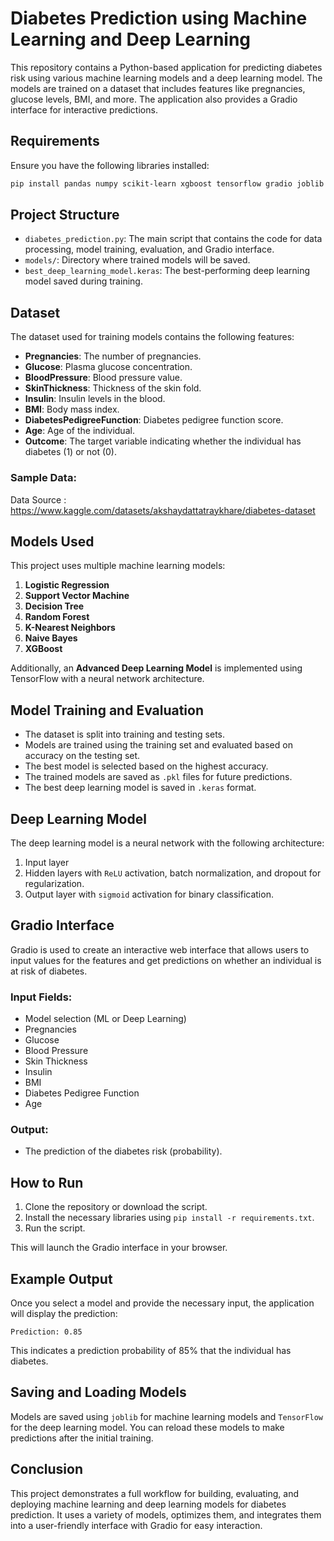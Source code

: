 
# Diabetes Prediction using Machine Learning and Deep Learning

This repository contains a Python-based application for predicting diabetes risk using various machine learning models and a deep learning model. The models are trained on a dataset that includes features like pregnancies, glucose levels, BMI, and more. The application also provides a Gradio interface for interactive predictions.

## Requirements

Ensure you have the following libraries installed:

```bash
pip install pandas numpy scikit-learn xgboost tensorflow gradio joblib
```

## Project Structure

- `diabetes_prediction.py`: The main script that contains the code for data processing, model training, evaluation, and Gradio interface.
- `models/`: Directory where trained models will be saved.
- `best_deep_learning_model.keras`: The best-performing deep learning model saved during training.

## Dataset

The dataset used for training models contains the following features:

- **Pregnancies**: The number of pregnancies.
- **Glucose**: Plasma glucose concentration.
- **BloodPressure**: Blood pressure value.
- **SkinThickness**: Thickness of the skin fold.
- **Insulin**: Insulin levels in the blood.
- **BMI**: Body mass index.
- **DiabetesPedigreeFunction**: Diabetes pedigree function score.
- **Age**: Age of the individual.
- **Outcome**: The target variable indicating whether the individual has diabetes (1) or not (0).

### Sample Data:
Data Source : https://www.kaggle.com/datasets/akshaydattatraykhare/diabetes-dataset

## Models Used

This project uses multiple machine learning models:

1. **Logistic Regression**
2. **Support Vector Machine**
3. **Decision Tree**
4. **Random Forest**
5. **K-Nearest Neighbors**
6. **Naive Bayes**
7. **XGBoost**

Additionally, an **Advanced Deep Learning Model** is implemented using TensorFlow with a neural network architecture.

## Model Training and Evaluation

- The dataset is split into training and testing sets.
- Models are trained using the training set and evaluated based on accuracy on the testing set.
- The best model is selected based on the highest accuracy.
- The trained models are saved as `.pkl` files for future predictions.
- The best deep learning model is saved in `.keras` format.

## Deep Learning Model

The deep learning model is a neural network with the following architecture:

1. Input layer
2. Hidden layers with `ReLU` activation, batch normalization, and dropout for regularization.
3. Output layer with `sigmoid` activation for binary classification.

## Gradio Interface

Gradio is used to create an interactive web interface that allows users to input values for the features and get predictions on whether an individual is at risk of diabetes.

### Input Fields:

- Model selection (ML or Deep Learning)
- Pregnancies
- Glucose
- Blood Pressure
- Skin Thickness
- Insulin
- BMI
- Diabetes Pedigree Function
- Age

### Output:

- The prediction of the diabetes risk (probability).

## How to Run

1. Clone the repository or download the script.
2. Install the necessary libraries using `pip install -r requirements.txt`.
3. Run the script.

This will launch the Gradio interface in your browser.

## Example Output

Once you select a model and provide the necessary input, the application will display the prediction:

```
Prediction: 0.85
```

This indicates a prediction probability of 85% that the individual has diabetes.

## Saving and Loading Models

Models are saved using `joblib` for machine learning models and `TensorFlow` for the deep learning model. You can reload these models to make predictions after the initial training.

## Conclusion

This project demonstrates a full workflow for building, evaluating, and deploying machine learning and deep learning models for diabetes prediction. It uses a variety of models, optimizes them, and integrates them into a user-friendly interface with Gradio for easy interaction.
